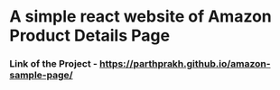 # A simple react website of Amazon Product Details Page

### Link of the Project - https://parthprakh.github.io/amazon-sample-page/
